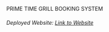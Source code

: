PRIME TIME GRILL BOOKING SYSTEM

###### Deployed Website: [Link to Website](https://restaurant-booking-sable.vercel.app/)

